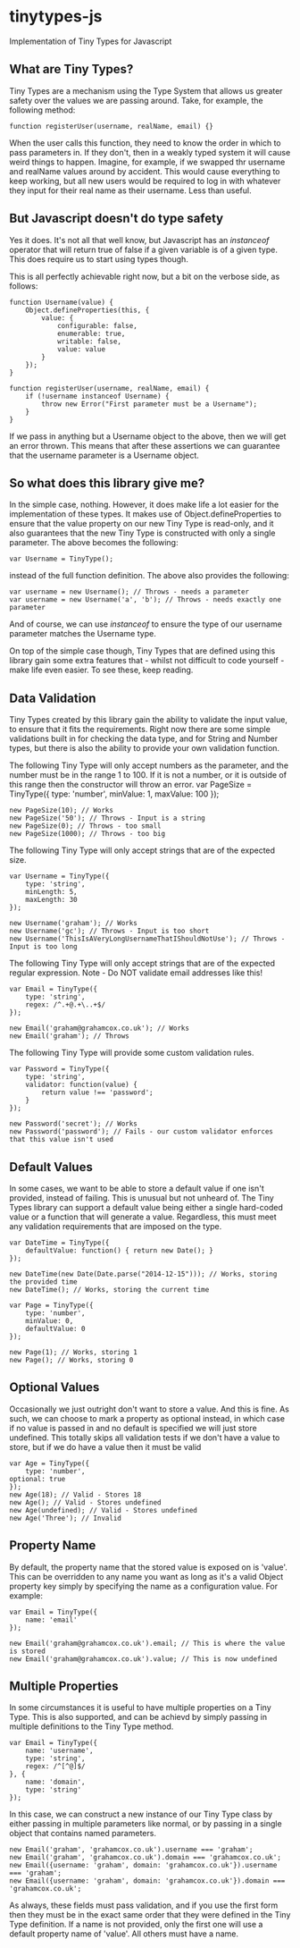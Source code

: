 tinytypes-js
============

Implementation of Tiny Types for Javascript


What are Tiny Types?
--------------------
Tiny Types are a mechanism using the Type System that allows us greater safety over the values we are passing around. Take, for example, the following method:

    function registerUser(username, realName, email) {}

When the user calls this function, they need to know the order in which to pass parameters in. If they don't, then in a weakly typed system it will cause weird things to happen. Imagine, for example, if we swapped thr username and realName values around by accident. This would cause everything to keep working, but all new users would be required to log in with whatever they input for their real name as their username. Less than useful.

But Javascript doesn't do type safety
-------------------------------------

Yes it does. It's not all that well know, but Javascript has an *instanceof* operator that will return true of false if a given variable is of a given type. This does require us to start using types though. 

This is all perfectly achievable right now, but a bit on the verbose side, as follows:

    function Username(value) {
        Object.defineProperties(this, {
            value: {
                configurable: false,
                enumerable: true,
                writable: false,
                value: value
            }
        });
    }

    function registerUser(username, realName, email) {
        if (!username instanceof Username) {
            throw new Error("First parameter must be a Username");
        }
    }

If we pass in anything but a Username object to the above, then we will get an error thrown. This means that after these assertions we can guarantee that the username parameter is a Username object.

So what does this library give me?
----------------------------------

In the simple case, nothing. However, it does make life a lot easier for the implementation of these types. It makes use of Object.defineProperties to ensure that the value property on our new Tiny Type is read-only, and it also guarantees that the new Tiny Type is constructed with only a single parameter. The above becomes the following:

    var Username = TinyType();

instead of the full function definition. The above also provides the following:

    var username = new Username(); // Throws - needs a parameter
    var username = new Username('a', 'b'); // Throws - needs exactly one parameter

And of course, we can use *instanceof* to ensure the type of our username parameter matches the Username type.

On top of the simple case though, Tiny Types that are defined using this library gain some extra features that - whilst not difficult to code yourself - make life even easier. To see these, keep reading.

Data Validation
---------------
Tiny Types created by this library gain the ability to validate the input value, to ensure that it fits the requirements. Right now there are some simple validations built in for checking the data type, and for String and Number types, but there is also the ability to provide your own validation function.

The following Tiny Type will only accept numbers as the parameter, and the number must be in the range 1 to 100. If it is not a number, or it is outside of this range then the constructor will throw an error.
    var PageSize = TinyType({
        type: 'number',
        minValue: 1,
        maxValue: 100
    });

    new PageSize(10); // Works
    new PageSize('50'); // Throws - Input is a string
    new PageSize(0); // Throws - too small
    new PageSize(1000); // Throws - too big

The following Tiny Type will only accept strings that are of the expected size. 

    var Username = TinyType({
        type: 'string',
        minLength: 5,
        maxLength: 30
    });

    new Username('graham'); // Works
    new Username('gc'); // Throws - Input is too short
    new Username('ThisIsAVeryLongUsernameThatIShouldNotUse'); // Throws - Input is too long

The following Tiny Type will only accept strings that are of the expected regular expression. Note - Do NOT validate email addresses like this!

    var Email = TinyType({
        type: 'string',
        regex: /^.+@.+\..+$/
    });

    new Email('graham@grahamcox.co.uk'); // Works
    new Email('graham'); // Throws

The following Tiny Type will provide some custom validation rules.

    var Password = TinyType({
        type: 'string', 
        validator: function(value) {
            return value !== 'password';
        }
    });

    new Password('secret'); // Works
    new Password('password'); // Fails - our custom validator enforces that this value isn't used

Default Values
--------------
In some cases, we want to be able to store a default value if one isn't provided, instead of failing. This is unusual but not unheard of. The Tiny Types library can support a default value being either a single hard-coded value or a function that will generate a value. Regardless, this must meet any validation requirements that are imposed on the type.

    var DateTime = TinyType({
        defaultValue: function() { return new Date(); }
    });

    new DateTime(new Date(Date.parse("2014-12-15"))); // Works, storing the provided time
    new DateTime(); // Works, storing the current time

    var Page = TinyType({
        type: 'number',
        minValue: 0,
        defaultValue: 0
    });

    new Page(1); // Works, storing 1
    new Page(); // Works, storing 0
    
Optional Values
---------------
Occasionally we just outright don't want to store a value. And this is fine. As such, we can choose to mark a property as optional instead, in which case if no value is passed in and no default is specified we will just store undefined. This totally skips all validation tests if we don't have a value to store, but if we do have a value then it must be valid

    var Age = TinyType({
        type: 'number',
	optional: true
    });
    new Age(18); // Valid - Stores 18
    new Age(); // Valid - Stores undefined
    new Age(undefined); // Valid - Stores undefined
    new Age('Three'); // Invalid

Property Name
-------------
By default, the property name that the stored value is exposed on is 'value'. This can be overridden to any name you want as long as it's a valid Object property key simply by specifying the name as a configuration value. For example:

    var Email = TinyType({
        name: 'email'
    });

    new Email('graham@grahamcox.co.uk').email; // This is where the value is stored
    new Email('graham@grahamcox.co.uk').value; // This is now undefined


Multiple Properties
-------------------
In some circumstances it is useful to have multiple properties on a Tiny Type. This is also supported, and can be achievd by simply passing in multiple definitions to the Tiny Type method. 

    var Email = TinyType({
        name: 'username',
        type: 'string',
        regex: /^[^@]$/
    }, {
        name: 'domain',
        type: 'string'
    });

In this case, we can construct a new instance of our Tiny Type class by either passing in multiple parameters like normal, or by passing in a single object that contains named parameters. 

    new Email('graham', 'grahamcox.co.uk').username === 'graham';
    new Email('graham', 'grahamcox.co.uk').domain === 'grahamcox.co.uk';
    new Email({username: 'graham', domain: 'grahamcox.co.uk'}).username === 'graham';
    new Email({username: 'graham', domain: 'grahamcox.co.uk'}).domain === 'grahamcox.co.uk';

As always, these fields must pass validation, and if you use the first form then they must be in the exact same order that they were defined in the Tiny Type definition. If a name is not provided, only the first one will use a default property name of 'value'. All others must have a name.
